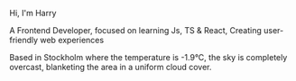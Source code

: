Hi, I'm Harry

A Frontend Developer, focused on learning Js, TS & React, Creating user-friendly web experiences

<!-- WEATHER_START -->

Based in Stockholm where the temperature is -1.9°C, the sky is completely overcast, blanketing the area in a uniform cloud cover.

<!-- WEATHER_END -->
